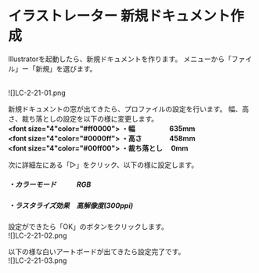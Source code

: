 # イラストレーター 新規ドキュメント作成


Illustratorを起動したら、新規ドキュメントを作ります。
メニューから「ファイル」ー「新規」を選びます。

<br>
![]LC-2-21-01.png

新規ドキュメントの窓が出てきたら、プロファイルの設定を行います。
幅、高さ、裁ち落としの設定を以下の様に変更します。<br>
<b><font size="4"color="#ff0000">
・幅　　　　　635mm</font></b><br>
<b><font size="4"color="#0000ff">
・高さ　　　　458mm</font></b><br>
<b><font size="4"color="#00ff00">
・裁ち落とし　    0mm</font></b>
<br>


次に詳細左にある「▷」をクリック、以下の様に設定します。
##### ・カラーモード　　　RGB
##### ・ラスタライズ効果　高解像度(300ppi)



設定ができたら「OK」のボタンをクリックします。
<br>
![]LC-2-21-02.png

以下の様な白いアートボードが出てきたら設定完了です。
<br>
![]LC-2-21-03.png
